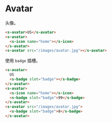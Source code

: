 # Avatar

头像。

```html preview
<s-avatar>US</s-avatar>
<s-avatar>
  <s-icon name="home"></s-icon>
</s-avatar>
<s-avatar src="/images/avatar.jpg"></s-avatar>
```

使用 `badge` 插槽。

```html preview
<s-avatar>
  US
  <s-badge slot="badge"></s-badge>
</s-avatar>
<s-avatar>
  <s-icon name="home"></s-icon>
  <s-badge slot="badge">99</s-badge>
</s-avatar>
<s-avatar src="/images/avatar.jpg">
  <s-badge slot="badge">8</s-badge>
</s-avatar>
```